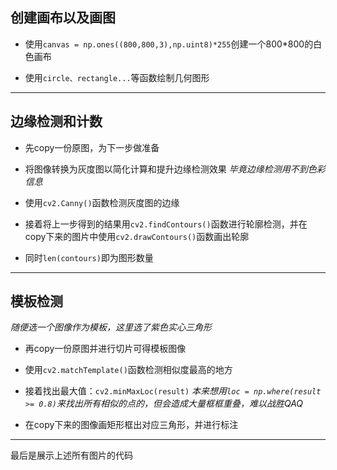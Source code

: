 ## 创建画布以及画图
- 使用`canvas = np.ones((800,800,3),np.uint8)*255`创建一个800*800的白色画布

- 使用`circle、rectangle...`等函数绘制几何图形

---

## 边缘检测和计数
- 先copy一份原图，为下一步做准备

- 将图像转换为灰度图以简化计算和提升边缘检测效果
  *毕竟边缘检测用不到色彩信息*

- 使用`cv2.Canny()`函数检测灰度图的边缘

- 接着将上一步得到的结果用`cv2.findContours()`函数进行轮廓检测，并在copy下来的图片中使用`cv2.drawContours()`函数画出轮廓

- 同时`len(contours)`即为图形数量

---

## 模板检测
*随便选一个图像作为模板，这里选了紫色实心三角形*
- 再copy一份原图并进行切片可得模板图像

- 使用`cv2.matchTemplate()`函数检测相似度最高的地方

- 接着找出最大值：`cv2.minMaxLoc(result)`
*本来想用`loc = np.where(result >= 0.8)`来找出所有相似的点的，但会造成大量框框重叠，难以战胜QAQ*

- 在copy下来的图像画矩形框出对应三角形，并进行标注

---

最后是展示上述所有图片的代码
